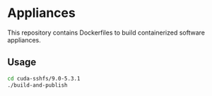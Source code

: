 # Appliances

This repository contains Dockerfiles to build containerized software appliances.

## Usage

```bash
cd cuda-sshfs/9.0-5.3.1
./build-and-publish
```
